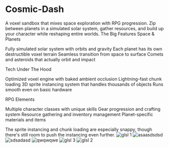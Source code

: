 # Cosmic-Dash
A voxel sandbox that mixes space exploration with RPG progression. Zip between planets in a simulated solar system, gather resources, and build up your character while reshaping entire worlds.
The Big Features
Space & Planets

Fully simulated solar system with orbits and gravity
Each planet has its own destructible voxel terrain
Seamless transition from space to surface
Comets and asteroids that actually orbit and impact

Tech Under The Hood

Optimized voxel engine with baked ambient occlusion
Lightning-fast chunk loading
3D sprite instancing system that handles thousands of objects
Runs smooth even on basic hardware

RPG Elements

Multiple character classes with unique skills
Gear progression and crafting system
Resource gathering and inventory management
Planet-specific materials and items

The sprite instancing and chunk loading are especially snappy, though there's still room to push the instancing even further.
![glsl 1](https://github.com/user-attachments/assets/bf15019f-5e11-4497-8b32-77010abb4c36)
![asaasdsdsd](https://github.com/user-attachments/assets/efb66f85-e66b-45c0-b9d1-26a478e89a44)
![sdsadasd](https://github.com/user-attachments/assets/56af00c6-578c-4172-a7cc-52883c30d881)
![qwqwqwe](https://github.com/user-attachments/assets/d4e929eb-f44c-4aea-b27a-cba042cd5289)
![glsl 3](https://github.com/user-attachments/assets/6dc748d6-5094-4d52-b03c-31c61465c8f6)
![glsl 2](https://github.com/user-attachments/assets/02837da1-f62b-475b-8662-22bd6c7c98b2)
